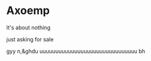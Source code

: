 # Axoemp
It's about nothing 

just asking for sale 

gyy n,&ghdu uuuuuuuuuuuuuuuuuuuuuuuuuuuuuuu bh
